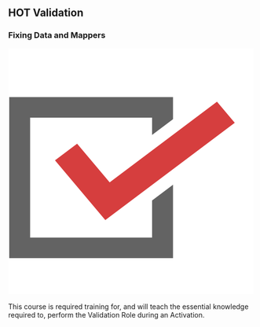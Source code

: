 ## HOT Validation
### Fixing Data and Mappers

![](/assets/validation.png)

This course is required training for, and will teach the essential knowledge required to, perform the Validation Role during an Activation.